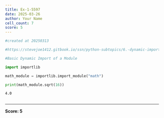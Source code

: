 ```yaml
---
title: Ex-1-5597
date: 2025-03-26
author: Your Name
cell_count: 7
score: 5
---
```


```python
#created at 20250313
```


```python
#https://stevejoe1412.gitbook.io/ssn/python-subtopics/6.-dynamic-imports
```


```python
#Basic Dynamic Import of a Module
```


```python
import importlib
```


```python
math_module = importlib.import_module("math")
```


```python
print(math_module.sqrt(16))
```

    4.0



```python

```


---
**Score: 5**